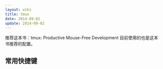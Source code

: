 ```yaml
---
layout: wiki
title: tmux
date: 2014-09-02
update: 2014-09-02
---
```


推荐这本书：tmux: Productive Mouse-Free Development
目前使用的也是这本书推荐的配置。

## 常用快捷键

